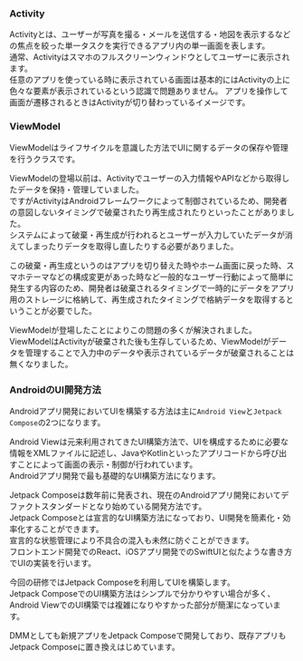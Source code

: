 ### Activity
Activityとは、ユーザーが写真を撮る・メールを送信する・地図を表示するなどの焦点を絞った単一タスクを実行できるアプリ内の単一画面を表します。  
通常、Activityはスマホのフルスクリーンウィンドウとしてユーザーに表示されます。  
任意のアプリを使っている時に表示されている画面は基本的にはActivityの上に色々な要素が表示されているという認識で問題ありません。
アプリを操作して画面が遷移されるときはActivityが切り替わっているイメージです。  

### ViewModel
ViewModelはライフサイクルを意識した方法でUIに関するデータの保存や管理を行うクラスです。  

ViewModelの登場以前は、Activityでユーザーの入力情報やAPIなどから取得したデータを保持・管理していました。  
ですがActivityはAndroidフレームワークによって制御されているため、開発者の意図しないタイミングで破棄されたり再生成されたりといったことがありました。  
システムによって破棄・再生成が行われるとユーザーが入力していたデータが消えてしまったりデータを取得し直したりする必要がありました。  

この破棄・再生成というのはアプリを切り替えた時やホーム画面に戻った時、スマホテーマなどの構成変更があった時など一般的なユーザー行動によって簡単に発生する内容のため、開発者は破棄されるタイミングで一時的にデータをアプリ用のストレージに格納して、再生成されたタイミングで格納データを取得するということが必要でした。  

ViewModelが登場したことによりこの問題の多くが解決されました。  
ViewModelはActivityが破棄された後も生存しているため、ViewModelがデータを管理することで入力中のデータや表示されているデータが破棄されることは無くなりました。  

### AndroidのUI開発方法
Androidアプリ開発においてUIを構築する方法は主に`Android View`と`Jetpack Compose`の2つになります。  

Android Viewは元来利用されてきたUI構築方法で、UIを構成するために必要な情報をXMLファイルに記述し、JavaやKotlinといったアプリコードから呼び出すことによって画面の表示・制御が行われています。  
Androidアプリ開発で最も基礎的なUI構築方法になります。  

Jetpack Composeは数年前に発表され、現在のAndroidアプリ開発においてデファクトスタンダードとなり始めている開発方法です。  
Jetpack Composeとは宣言的なUI構築方法になっており、UI開発を簡素化・効率化することができます。  
宣言的な状態管理により不具合の混入も未然に防ぐことができます。  
フロントエンド開発でのReact、iOSアプリ開発でのSwiftUIと似たような書き方でUIの実装を行います。  

今回の研修ではJetpack Composeを利用してUIを構築します。  
Jetpack ComposeでのUI構築方法はシンプルで分かりやすい場合が多く、Android ViewでのUI構築では複雑になりやすかった部分が簡潔になっています。  

DMMとしても新規アプリをJetpack Composeで開発しており、既存アプリもJetpack Composeに置き換えはじめています。  